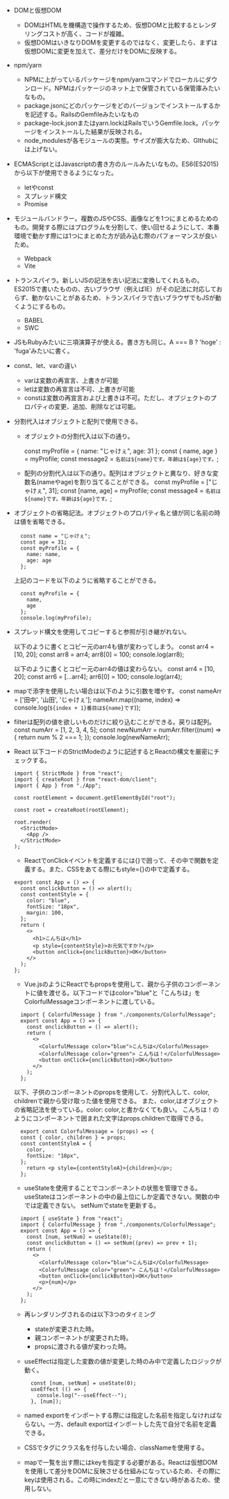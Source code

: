 - DOMと仮想DOM
  - DOMはHTMLを機構造で操作するため、仮想DOMと比較するとレンダリングコストが高く、コードが複雑。
  - 仮想DOMはいきなりDOMを変更するのではなく、変更したら、まずは仮想DOMに変更を加えて、差分だけをDOMに反映する。


- npm/yarn
  - NPMに上がっているパッケージをnpm/yarnコマンドでローカルにダウンロード。NPMはパッケージのネット上で保管されている保管庫みたいなもの。
  - package.jsonにどのパッケージをどのバージョンでインストールするかを記述する。RailsのGemfileみたいなもの
  - package-lock.jsonまたはyarn.lockはRailsでいうGemfile.lock。パッケージをインストールした結果が反映される。
  - node_modulesが各モジュールの実態。サイズが膨大なため、GIthubには上げない。

- ECMAScriptとはJavascriptの書き方のルールみたいなもの。ES6(ES2015)から以下が使用できるようになった。
  - letやconst
  - スプレッド構文
  - Promise

- モジュールバンドラー。複数のJSやCSS、画像などを1つにまとめるためのもの。開発する際にはプログラムを分割して、使い回せるようにして、本番環境で動かす際には1つにまとめた方が読み込む際のパフォーマンスが良いため。
  - Webpack
  - Vite

- トランスパイラ。新しいJSの記法を古い記法に変換してくれるもの。ES2015で書いたものの、古いブラウザ（例えばIE）がその記法に対応しておらず、動かないことがあるため、トランスパイラで古いブラウザでもJSが動くようにするもの。
  - BABEL
  - SWC


- JSもRubyみたいに三項演算子が使える。書き方も同じ。A === B ? 'hoge' : 'fuga'みたいに書く。

- const、let、varの違い
  - varは変数の再宣言、上書きが可能
  - letは変数の再宣言は不可、上書きが可能
  - constは変数の再宣言および上書きは不可。ただし、オブジェクトのプロパティの変更、追加、削除などは可能。

- 分割代入はオブジェクトと配列で使用できる。
  - オブジェクトの分割代入は以下の通り。

      const myProfile = {
        name: "じゃけぇ",
        age: 31
      };
      const { name, age } = myProfile;
      const message2 = `名前は${name}です。年齢は${age}です。`;

  - 配列の分割代入は以下の通り。配列はオブジェクトと異なり、好きな変数名(nameやage)を割り当てることができる。
      const myProfile = ["じゃけぇ", 31];
      const [name, age] = myProfile;
      const message4 = `名前は${name}です。年齢は${age}です。`;

- オブジェクトの省略記法。オブジェクトのプロパティ名と値が同じ名前の時は値を省略できる。

  ```
    const name = "じゃけぇ";
    const age = 31;
    const myProfile = {
      name: name,
      age: age
    };
  ```

    上記のコードを以下のように省略することができる。
  ```
    const myProfile = {
      name,
      age
    };
    console.log(myProfile);
  ```

- スプレッド構文を使用してコピーすると参照が引き継がれない。

  以下のように書くとコピー元のarr4も値が変わってしまう。
  const arr4 = [10, 20];
  const arr8 = arr4;
  arr8[0] = 100;
  console.log(arr8);

  以下のように書くとコピー元のarr4の値は変わらない。
  const arr4 = [10, 20];
  const arr6 = [...arr4];
  arr6[0] = 100;
  console.log(arr4);

- mapで添字を使用したい場合は以下のように引数を増やす。
  const nameArr = ['田中', '山田', 'じゃけぇ'];
  nameArr.map((name, index) => console.log(`${index + 1}番目は${name}です`));

- filterは配列の値を欲しいものだけに絞り込むことができる。戻りは配列。
  const numArr = [1, 2, 3, 4, 5];
  const newNumArr = numArr.filter((num) => {
    return num % 2 === 1;
  });
  console.log(newNameArr);


- React
  以下コードのStrictModeのように記述するとReactの構文を厳密にチェックする。

  ```
  import { StrictMode } from "react";
  import { createRoot } from "react-dom/client";
  import { App } from "./App";

  const rootElement = document.getElementById("root");

  const root = createRoot(rootElement);

  root.render(
    <StrictMode>
      <App />
    </StrictMode>
  );
  ```


  - ReactでonClickイベントを定義するには{}で囲って、その中で関数を定義する。また、CSSをあてる際にもstyle={}の中で定義する。
  ```
  export const App = () => {
    const onclickButton = () => alert();
    const contentStyle = {
      color: "blue",
      fontSize: "18px",
      margin: 100,
    };
    return (
      <>
        <h1>こんちは</h1>
        <p style={contentStyle}>お元気ですか?</p>
        <button onClick={onclickButton}>OK</button>
      </>
    );
  };

  ```

  - Vue.jsのようにReactでもpropsを使用して、親から子供のコンポーネントに値を渡せる。以下コードではcolor="blue"と「こんちは」をColorfulMessageコンポーネントに渡している。

  ```
    import { ColorfulMessage } from "./components/ColorfulMessage";
    export const App = () => {
      const onclickButton = () => alert();
      return (
        <>
          <ColorfulMessage color="blue">こんちは</ColorfulMessage>
          <ColorfulMessage color="green"> こんちは！</ColorfulMessage>
          <button onClick={onclickButton}>OK</button>
        </>
      );
    };

  ```

  以下、子供のコンポーネントのpropsを使用して、分割代入して、color, childrenで親から受け取った値を使用できる。
  また、color,はオブジェクトの省略記法を使っている。color: color,と書かなくても良い。<ColorfulMessage color="green"> こんちは！</ColorfulMessage>のようにコンポーネントで囲まれた文字はprops.childrenで取得できる。

  ```
    export const ColorfulMessage = (props) => {
    const { color, children } = props;
    const contentStyleA = {
      color,
      fontSize: "18px",
    };
      return <p style={contentStyleA}>{children}</p>;
    };

  ```


  - useStateを使用することでコンポーネントの状態を管理できる。useStateはコンポーネントの中の最上位にしか定義できない。関数の中では定義できない。
    setNumでstateを更新する。

  ```
    import { useState } from "react";
    import { ColorfulMessage } from "./components/ColorfulMessage";
    export const App = () => {
      const [num, setNum] = useState(0);
      const onclickButton = () => setNum((prev) => prev + 1);
      return (
        <>
          <ColorfulMessage color="blue">こんちは</ColorfulMessage>
          <ColorfulMessage color="green"> こんちは！</ColorfulMessage>
          <button onClick={onclickButton}>OK</button>
          <p>{num}</p>
        </>
      );
    };
  ```

  - 再レンダリングされるのは以下3つのタイミング
    - stateが変更された時。
    - 親コンポーネントが変更された時。
    - propsに渡される値が変わった時。

  - useEffectは指定した変数の値が変更した時のみ中で定義したロジックが動く。

    ```
      const [num, setNum] = useState(0);
      useEffect (() => {
        console.log("--useEffect--");
      }, [num]);
    ```

  - named exportをインポートする際には指定した名前を指定しなければならない。一方、default exportはインポートした先で自分で名前を定義できる。

  - CSSでタグにクラス名を付与したい場合、classNameを使用する。

  - mapで一覧を出す際にはkeyを指定する必要がある。Reactは仮想DOMを使用して差分をDOMに反映させる仕組みになっているため、その際にkeyは使用される。この時にindexだと一意にできない時があるため、使用しない。


